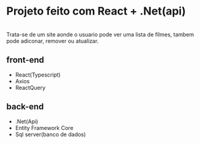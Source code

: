 
<h1>Projeto feito com React + .Net(api)</h1>
<br/>
Trata-se de um site aonde o usuario pode ver uma lista de filmes, tambem pode adiconar, remover ou atualizar.
<br/>
<h2> front-end</h2>
<ul>
<li>React(Typescript)</li>
<li>Axios</li>
<li>ReactQuery</li>
</ul>
<h2> back-end</h2>
<ul>
<li>.Net(Api)</li>
<li>Entity Framework Core</li>
<li>Sql server(banco de dados)</li>
</ul>
